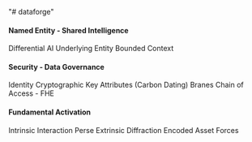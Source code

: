 "# dataforge"
#### Named Entity - Shared Intelligence
Differential AI 
Underlying Entity
Bounded Context

#### Security - Data Governance
Identity Cryptographic Key
Attributes (Carbon Dating) Branes
Chain of Access - FHE

#### Fundamental Activation
Intrinsic Interaction Perse
Extrinsic Diffraction
Encoded Asset Forces
